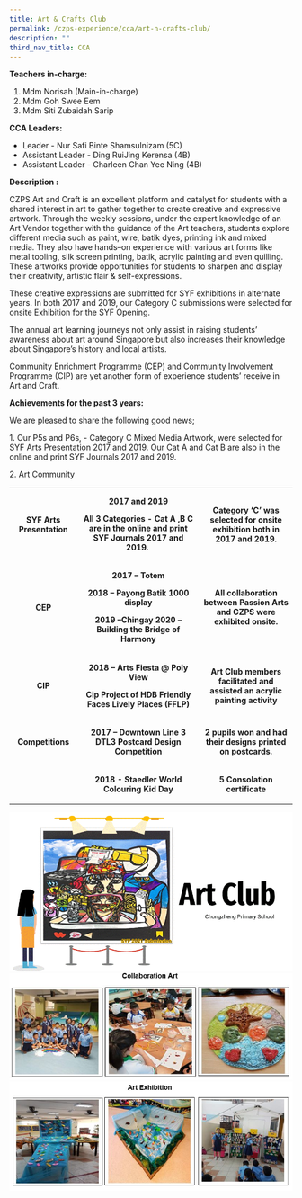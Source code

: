 ```yaml
---
title: Art & Crafts Club
permalink: /czps-experience/cca/art-n-crafts-club/
description: ""
third_nav_title: CCA
---
```

<p><strong>Teachers in-charge:</strong></p>
<ol>
<li>Mdm Norisah (Main-in-charge)</li>
<li>Mdm Goh Swee Eem</li>
<li>Mdm Siti Zubaidah Sarip</li>
</ol>
<p><strong>CCA Leaders:</strong></p>
<ul>
<li>Leader - Nur Safi Binte Shamsulnizam (5C)</li>
<li>Assistant Leader - Ding RuiJing Kerensa (4B)</li>
<li>Assistant Leader - Charleen Chan Yee Ning (4B)</li>
</ul>
<p><strong>Description :</strong></p>
<p>CZPS Art and Craft is an excellent platform and catalyst for students with a shared interest in art to gather together to create creative and expressive artwork. Through the weekly sessions, under the expert knowledge of an Art Vendor together with the guidance of the Art teachers, students explore different media such as paint, wire, batik dyes, printing ink and mixed media. They also have hands&ndash;on experience with various art forms like metal tooling, silk screen printing, batik, acrylic painting and even quilling. These artworks provide opportunities for students to sharpen and display their creativity, artistic flair &amp; self-expressions.</p>
<p>These creative expressions are submitted for SYF exhibitions in alternate years. In both 2017 and 2019, our Category C submissions were selected for onsite Exhibition for the SYF Opening.</p>
<p>The annual art learning journeys not only assist in raising students&rsquo; awareness about art around Singapore but also increases their knowledge about Singapore&rsquo;s history and local artists.</p>
<p>Community Enrichment Programme (CEP) and Community Involvement Programme (CIP) are yet another form of experience students&rsquo; receive in Art and Craft.&nbsp;</p>
<p><strong>Achievements for the past 3 years:&nbsp;</strong></p>
<p>We are pleased to share the following good news;</p>
<p>1. Our P5s and P6s, - Category C Mixed Media Artwork, were selected for SYF Arts Presentation 2017 and 2019. Our Cat A and Cat B are also in the online and print SYF Journals 2017 and 2019.</p>
<p>2. Art Community</p>
<table>
<tbody>
<tr>
<td style="text-align: center;" width="119">
<p><strong>SYF Arts Presentation</strong></p>
</td>
<td style="text-align: center;" width="302">
<p><strong>2017 and 2019</strong></p>
<p><strong>All 3 Categories -&nbsp;Cat A ,B C are in the online and print SYF Journals 2017 and 2019.&nbsp;</strong></p>
</td>
<td style="text-align: center;" width="203">
<p><strong>Category &lsquo;C&rsquo; was selected for onsite exhibition both in 2017 and 2019.</strong></p>
</td>
</tr>
<tr>
<td style="text-align: center;" width="119">
<p><strong>CEP</strong></p>
</td>
<td style="text-align: center;" width="302">
<p><strong>2017 &ndash; Totem</strong></p>
<p><strong>2018 &ndash; Payong Batik 1000 display</strong></p>
<p><strong>2019 &ndash;Chingay 2020 &ndash; Building the Bridge of Harmony</strong></p>
</td>
<td style="text-align: center;" width="203">
<p><strong>All collaboration between Passion Arts and CZPS were exhibited onsite.</strong></p>
</td>
</tr>
<tr>
<td style="text-align: center;" width="119">
<p><strong>CIP</strong></p>
</td>
<td style="text-align: center;" width="302">
<p><strong>2018 &ndash; Arts Fiesta @ Poly View</strong></p>
<p><strong>Cip Project of HDB Friendly Faces Lively Places (FFLP)</strong></p>
</td>
<td style="text-align: center;" width="203">
<p><strong>Art Club members facilitated and assisted an acrylic painting activity</strong></p>
</td>
</tr>
<tr>
<td style="text-align: center;" width="119">
<p><strong>Competitions</strong></p>
</td>
<td style="text-align: center;" width="302">
<p><strong>2017 &ndash; Downtown Line 3 DTL3 Postcard Design Competition</strong></p>
</td>
<td style="text-align: center;" width="203">
<p><strong>2 pupils won and had their designs printed on postcards.</strong></p>
</td>
</tr>
<tr>
<td style="text-align: center;" width="119">
<p><strong>&nbsp;</strong></p>
</td>
<td style="text-align: center;" width="302">
<p><strong>2018 - Staedler World Colouring Kid Day</strong></p>
</td>
<td style="text-align: center;" width="203">
<p><strong>5 Consolation certificate</strong></p>
</td>
</tr>
</tbody>
</table>
<img src="/images/art1.gif">
<img src="/images/art2.jpg">
<img src="/images/art3.jpg">